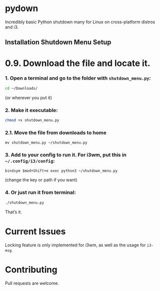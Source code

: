 # pydown
Incredibly basic Python shutdown many for Linux on cross-platform distros and i3.

## Installation Shutdown Menu Setup

# 0.9. Download the file and locate it.

### 1. Open a terminal and go to the folder with `shutdown_menu.py`:
   ```bash
   cd ~/Downloads/
   ```
   (or wherever you put it)

### 2. Make it executable:
   ```bash
   chmod +x shutdown_menu.py
   ```
### 2.1. Move the file from downloads to home

   ```
   mv shutdown_menu.py ~/shutdown_menu.py
   ```

### 3. Add to your config to run it. For i3wm, put this in `~/.config/i3/config`:
   ```
   bindsym $mod+Shift+e exec python3 ~/shutdown_menu.py
   ```
   (change the key or path if you want)

### 4. Or just run it from terminal:
   ```bash
   ./shutdown_menu.py
   ```

That’s it.

# Current Issues
Locking feature is only implemented for i3wm, as well as the usage for `i3-msg`.


# Contributing
Pull requests are welcome.
